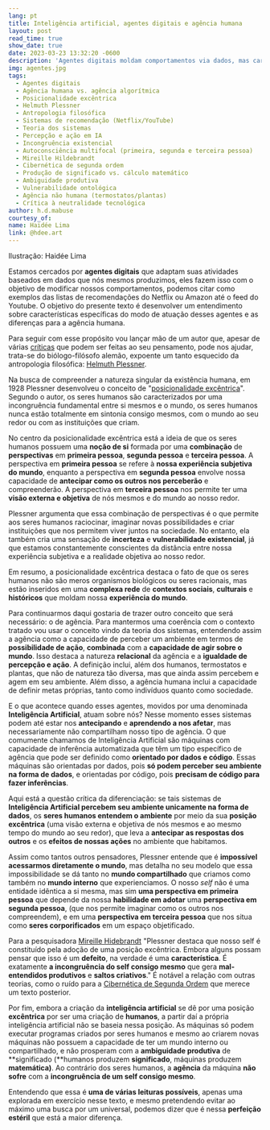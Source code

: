 ```yaml
---
lang: pt
title: Inteligência artificial, agentes digitais e agência humana
layout: post
read_time: true
show_date: true
date: 2023-03-23 13:32:20 -0600
description: 'Agentes digitais moldam comportamentos via dados, mas carecem da "posicionalidade excêntrica" humana — a autoimagem multifacetada (subjetiva, social e objetiva) que gera ambiguidade criativa, incerteza e significado, inexistentes no funcionamento estatístico da IA.'
img: agentes.jpg
tags:
  - Agentes digitais
  - Agência humana vs. agência algorítmica
  - Posicionalidade excêntrica
  - Helmuth Plessner
  - Antropologia filosófica
  - Sistemas de recomendação (Netflix/YouTube)
  - Teoria dos sistemas
  - Percepção e ação em IA
  - Incongruência existencial
  - Autoconsciência multifocal (primeira, segunda e terceira pessoa)
  - Mireille Hildebrandt
  - Cibernética de segunda ordem
  - Produção de significado vs. cálculo matemático
  - Ambiguidade produtiva
  - Vulnerabilidade ontológica
  - Agência não humana (termostatos/plantas)
  - Crítica à neutralidade tecnológica
author: h.d.mabuse
courtesy_of: 
name: Haidée Lima
link: @hdee.art
---
```


Ilustração: Haidée Lima

Estamos cercados por **agentes digitais** que adaptam suas atividades baseados em dados que nós mesmos produzimos, eles fazem isso com o objetivo de modificar nossos comportamentos, podemos citar como exemplos das listas de recomendações do Netflix ou Amazon até o feed do Youtube. O objetivo do presente texto é desenvolver um entendimento sobre características específicas do modo de atuação desses agentes e as diferenças para a agência humana.

Para seguir com esse propósito vou lançar mão de um autor que, apesar de várias [críticas](https://www.amazon.com.br/P%C3%B3s-Deus-Peter-Sloterdijk-ebook/dp/B084JN48BG/ref=sr_1_3?adgrpid=1150089821264700&hvadid=71880780435469&hvbmt=bp&hvdev=c&hvlocint=152104&hvlocphy=147001&hvnetw=s&hvqmt=p&hvtargid=kwd-71881130750476%3Aloc-20&hydadcr=5620_13210280&keywords=sloterdijk&qid=1679584239&sr=8-3) que podem ser feitas ao seu pensamento, pode nos ajudar, trata-se do biólogo-filósofo alemão, expoente um tanto esquecido da antropologia filosófica: [Helmuth Plessner](https://en.wikipedia.org/wiki/Helmuth_Plessner).

Na busca de compreender a natureza singular da existência humana, em 1928 Plessner desenvolveu o conceito de "[posicionalidade excêntrica](https://www.jstor.org/stable/j.ctvk8w01c)". Segundo o autor, os seres humanos são caracterizados por uma incongruência fundamental entre si mesmos e o mundo, os seres humanos nunca estão totalmente em sintonia consigo mesmos, com o mundo ao seu redor ou com as instituições que criam.

No centro da posicionalidade excêntrica está a ideia de que os seres humanos possuem uma **noção de si** formada por uma **combinação** de **perspectivas** em **primeira pessoa**, **segunda pessoa** e **terceira pessoa**. A perspectiva em **primeira pessoa** se refere à **nossa experiência subjetiva do mundo**, enquanto a perspectiva em **segunda pessoa** envolve nossa capacidade de **antecipar como os outros nos perceberão** e compreenderão. A perspectiva em **terceira pessoa** nos permite ter uma **visão externa e objetiva** de nós mesmos e do mundo ao nosso redor.

Plessner argumenta que essa combinação de perspectivas é o que permite aos seres humanos raciocinar, imaginar novas possibilidades e criar instituições que nos permitem viver juntos na sociedade. No entanto, ela também cria uma sensação de **incerteza** e **vulnerabilidade existencial**, já que estamos constantemente conscientes da distância entre nossa experiência subjetiva e a realidade objetiva ao nosso redor.

Em resumo, a posicionalidade excêntrica destaca o fato de que os seres humanos não são meros organismos biológicos ou seres racionais, mas estão inseridos em uma **complexa rede** de **contextos sociais**, **culturais** e **históricos** que moldam nossa **experiência do mundo**.

Para continuarmos daqui gostaria de trazer outro conceito que será necessário: o de agência. Para mantermos uma coerência com o contexto tratado vou usar o conceito vindo da teoria dos sistemas, entendendo assim a agência como a capacidade de perceber um ambiente em termos de **possibilidade de ação**, **combinada** com a **capacidade de agir sobre o mundo**. Isso destaca a natureza **relacional** da agência e a **igualdade de percepção e ação**. A definição inclui, além dos humanos, termostatos e plantas, que não de natureza tão diversa, mas que ainda assim percebem e agem em seu ambiente. Além disso, a agência humana inclui a capacidade de definir metas próprias, tanto como indivíduos quanto como sociedade.

E o que acontece quando esses agentes, movidos por uma denominada **Inteligência Artificial**, atuam sobre nós? Nesse momento esses sistemas podem até estar nos **antecipando** e **aprendendo a nos afetar**, mas necessariamente não compartilham nosso tipo de agência. O que comumente chamamos de Inteligência Artificial são máquinas com capacidade de inferência automatizada que têm um tipo específico de agência que pode ser definido como **orientado por dados e código**. Essas máquinas são orientadas por dados, pois **só podem perceber seu ambiente na forma de dados**, e orientadas por código, pois **precisam de código para fazer inferências**.

Aqui está a questão crítica da diferenciação: se tais sistemas de **Inteligência Artificial percebem seu ambiente unicamente na forma de dados**, os **seres humanos entendem o ambiente** por meio da sua **posição excêntrica** (uma visão externa e objetiva de nós mesmos e ao mesmo tempo do mundo ao seu redor), que leva a **antecipar as respostas dos outros** e os **efeitos de nossas ações** no ambiente que habitamos.

Assim como tantos outros pensadores, Plessner entende que é **impossível acessarmos diretamente o mundo**, mas detalha no seu modelo que essa impossibilidade se dá tanto no **mundo compartilhado** que criamos como também no **mundo interno** que experienciamos. O nosso *self* não é uma entidade idêntica a si mesma, mas sim **uma perspectiva em primeira pessoa** que depende da nossa **habilidade em adotar** uma **perspectiva em segunda pessoa**, (que nos permite imaginar como os outros nos compreendem), e em uma **perspectiva em terceira pessoa** que nos situa como **seres corporificados** em um espaço objetificado.

Para a pesquisadora [Mireille Hidebrandt](https://www.cambridge.org/core/product/identifier/S2071832219000993/type/journal_article) "Plessner destaca que nosso self é constituído pela adoção de uma posição excêntrica. Embora alguns possam pensar que isso é um **defeito**, na verdade é uma **característica**. É exatamente **a incongruência do self consigo mesmo** que gera **mal-entendidos produtivos** e **saltos criativos**." É notável a relação com outras teorias, como o ruído para a [Cibernética de Segunda Ordem](http://www.dubberly.com/wp-content/uploads/2015/11/cybernetics_and_design.pdf) que merece um texto posterior.

Por fim, embora a criação da **inteligência artificial** se dê por uma posição **excêntrica** por ser uma criação de **humanos**, a partir daí a própria inteligência artificial não se baseia nessa posição. As máquinas só podem executar programas criados por seres humanos e mesmo ao criarem novas máquinas não possuem a capacidade de ter um mundo interno ou compartilhado, e não prosperam com a **ambiguidade produtiva** de **significado (**humanos produzem **significado**, máquinas produzem **matemática)**. Ao contrário dos seres humanos, a **agência** da máquina **não sofre** com a **incongruência de um self consigo mesmo**.

Entendendo que essa é **uma de várias leituras possíveis**, apenas uma explorada em exercício nesse texto, e mesmo pretendendo evitar ao máximo uma busca por um universal, podemos dizer que é nessa **perfeição estéril** que está a maior diferença.